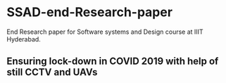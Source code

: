 # SSAD-end-Research-paper
End Research paper for Software systems and Design course at IIIT Hyderabad. 

## Ensuring lock-down in COVID 2019 with help of still CCTV and UAVs


